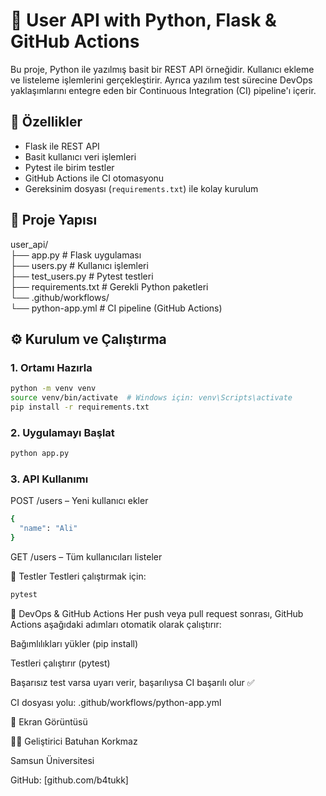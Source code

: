 # 👤 User API with Python, Flask & GitHub Actions

Bu proje, Python ile yazılmış basit bir REST API örneğidir. Kullanıcı ekleme ve listeleme işlemlerini gerçekleştirir. Ayrıca yazılım test sürecine DevOps yaklaşımlarını entegre eden bir Continuous Integration (CI) pipeline'ı içerir.

## 🚀 Özellikler

- Flask ile REST API
- Basit kullanıcı veri işlemleri
- Pytest ile birim testler
- GitHub Actions ile CI otomasyonu
- Gereksinim dosyası (`requirements.txt`) ile kolay kurulum

## 🧱 Proje Yapısı

user_api/  
├── app.py # Flask uygulaması  
├── users.py # Kullanıcı işlemleri  
├── test_users.py # Pytest testleri  
├── requirements.txt # Gerekli Python paketleri  
└── .github/workflows/      
     └── python-app.yml # CI pipeline (GitHub Actions)  

## ⚙️ Kurulum ve Çalıştırma

### 1. Ortamı Hazırla

```bash
python -m venv venv
source venv/bin/activate  # Windows için: venv\Scripts\activate
pip install -r requirements.txt
```

### 2. Uygulamayı Başlat

```bash
python app.py
```

### 3. API Kullanımı

POST /users – Yeni kullanıcı ekler

```bash
{
  "name": "Ali"
}
```

GET /users – Tüm kullanıcıları listeler

🧪 Testler
Testleri çalıştırmak için:

```bash
pytest
```

🔄 DevOps & GitHub Actions
Her push veya pull request sonrası, GitHub Actions aşağıdaki adımları otomatik olarak çalıştırır:

Bağımlılıkları yükler (pip install)

Testleri çalıştırır (pytest)

Başarısız test varsa uyarı verir, başarılıysa CI başarılı olur ✅

CI dosyası yolu: .github/workflows/python-app.yml

📸 Ekran Görüntüsü

👨‍💻 Geliştirici
Batuhan Korkmaz

Samsun Üniversitesi

GitHub: [github.com/b4tukk]
